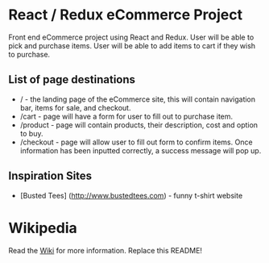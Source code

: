 # React / Redux eCommerce Project
Front end eCommerce project using React and Redux. User will be able to pick and purchase items. User will be able to add items to cart if they wish to purchase.

## List of page destinations

* / - the landing page of the eCommerce site, this will contain navigation bar, items for sale, and checkout.
* /cart - page will have a form for user to fill out to purchase item.
* /product - page will contain products, their description, cost and option to buy.
* /checkout - page will allow user to fill out form to confirm items. Once information has been inputted correctly, a success message will pop up.

## Inspiration Sites

* [Busted Tees] (http://www.bustedtees.com) - funny t-shirt website

# Wikipedia

Read the [Wiki](https://github.com/wbobeirne/nycda-ecommerce-server/wiki) for
more information. Replace this README!
